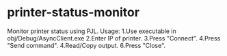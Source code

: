 # printer-status-monitor
Monitor printer status using PJL.
Usage:
1.Use executable in obj/Debug/AsyncClient.exe
2.Enter IP of printer.
3.Press "Connect".
4.Press "Send command".
4.Read/Copy output.
6.Press "Close".
